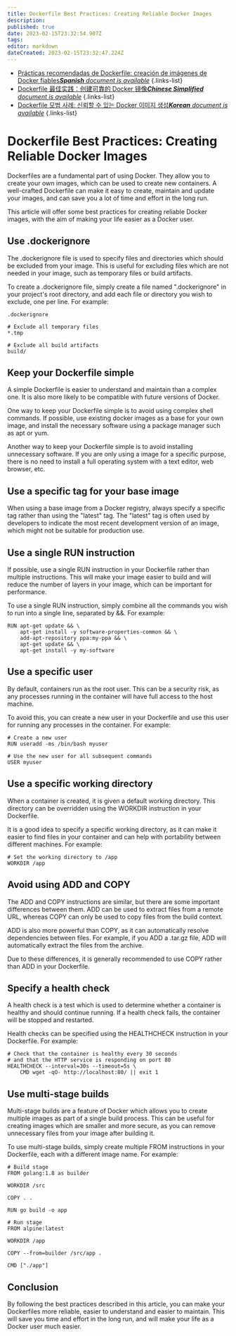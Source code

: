 ```yaml
---
title: Dockerfile Best Practices: Creating Reliable Docker Images
description: 
published: true
date: 2023-02-15T23:32:54.907Z
tags: 
editor: markdown
dateCreated: 2023-02-15T23:32:47.224Z
---
```


- [Prácticas recomendadas de Dockerfile: creación de imágenes de Docker fiables***Spanish** document is available*](/es/Knowledge-base/Docker/dockerfile-best-practices-creating-reliable-docker-images)
{.links-list}
- [Dockerfile 最佳实践：创建可靠的 Docker 镜像***Chinese Simplified** document is available*](/zh/Knowledge-base/Docker/dockerfile-best-practices-creating-reliable-docker-images)
{.links-list}
- [Dockerfile 모범 사례: 신뢰할 수 있는 Docker 이미지 생성***Korean** document is available*](/ko/Knowledge-base/Docker/dockerfile-best-practices-creating-reliable-docker-images)
{.links-list}


# Dockerfile Best Practices: Creating Reliable Docker Images

Dockerfiles are a fundamental part of using Docker. They allow you to create your own images, which can be used to create new containers. A well-crafted Dockerfile can make it easy to create, maintain and update your images, and can save you a lot of time and effort in the long run.

This article will offer some best practices for creating reliable Docker images, with the aim of making your life easier as a Docker user.

## Use .dockerignore

The .dockerignore file is used to specify files and directories which should be excluded from your image. This is useful for excluding files which are not needed in your image, such as temporary files or build artifacts.

To create a .dockerignore file, simply create a file named ".dockerignore" in your project's root directory, and add each file or directory you wish to exclude, one per line. For example:

```
.dockerignore

# Exclude all temporary files
*.tmp

# Exclude all build artifacts
build/
```

## Keep your Dockerfile simple

A simple Dockerfile is easier to understand and maintain than a complex one. It is also more likely to be compatible with future versions of Docker.

One way to keep your Dockerfile simple is to avoid using complex shell commands. If possible, use existing docker images as a base for your own image, and install the necessary software using a package manager such as apt or yum.

Another way to keep your Dockerfile simple is to avoid installing unnecessary software. If you are only using a image for a specific purpose, there is no need to install a full operating system with a text editor, web browser, etc.

## Use a specific tag for your base image

When using a base image from a Docker registry, always specify a specific tag rather than using the "latest" tag. The "latest" tag is often used by developers to indicate the most recent development version of an image, which might not be suitable for production use.

## Use a single RUN instruction

If possible, use a single RUN instruction in your Dockerfile rather than multiple instructions. This will make your image easier to build and will reduce the number of layers in your image, which can be important for performance.

To use a single RUN instruction, simply combine all the commands you wish to run into a single line, separated by &&. For example:

```
RUN apt-get update && \
    apt-get install -y software-properties-common && \
    add-apt-repository ppa:my-ppa && \
    apt-get update && \
    apt-get install -y my-software
```

## Use a specific user

By default, containers run as the root user. This can be a security risk, as any processes running in the container will have full access to the host machine.

To avoid this, you can create a new user in your Dockerfile and use this user for running any processes in the container. For example:

```
# Create a new user
RUN useradd -ms /bin/bash myuser

# Use the new user for all subsequent commands
USER myuser
```

## Use a specific working directory

When a container is created, it is given a default working directory. This directory can be overridden using the WORKDIR instruction in your Dockerfile.

It is a good idea to specify a specific working directory, as it can make it easier to find files in your container and can help with portability between different machines. For example:

```
# Set the working directory to /app
WORKDIR /app
```

## Avoid using ADD and COPY

The ADD and COPY instructions are similar, but there are some important differences between them. ADD can be used to extract files from a remote URL, whereas COPY can only be used to copy files from the build context.

ADD is also more powerful than COPY, as it can automatically resolve dependencies between files. For example, if you ADD a .tar.gz file, ADD will automatically extract the files from the archive.

Due to these differences, it is generally recommended to use COPY rather than ADD in your Dockerfile.

## Specify a health check

A health check is a test which is used to determine whether a container is healthy and should continue running. If a health check fails, the container will be stopped and restarted.

Health checks can be specified using the HEALTHCHECK instruction in your Dockerfile. For example:

```
# Check that the container is healthy every 30 seconds
# and that the HTTP service is responding on port 80
HEALTHCHECK --interval=30s --timeout=5s \
    CMD wget -qO- http://localhost:80/ || exit 1
```

## Use multi-stage builds

Multi-stage builds are a feature of Docker which allows you to create multiple images as part of a single build process. This can be useful for creating images which are smaller and more secure, as you can remove unnecessary files from your image after building it.

To use multi-stage builds, simply create multiple FROM instructions in your Dockerfile, each with a different image name. For example:

```
# Build stage
FROM golang:1.8 as builder

WORKDIR /src

COPY . .

RUN go build -o app

# Run stage
FROM alpine:latest

WORKDIR /app

COPY --from=builder /src/app .

CMD ["./app"]
```

## Conclusion

By following the best practices described in this article, you can make your Dockerfiles more reliable, easier to understand and easier to maintain. This will save you time and effort in the long run, and will make your life as a Docker user much easier.